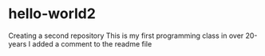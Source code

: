 # hello-world2
Creating a second repository
This is my first programming class in over 20-years
I added a comment to the readme file
